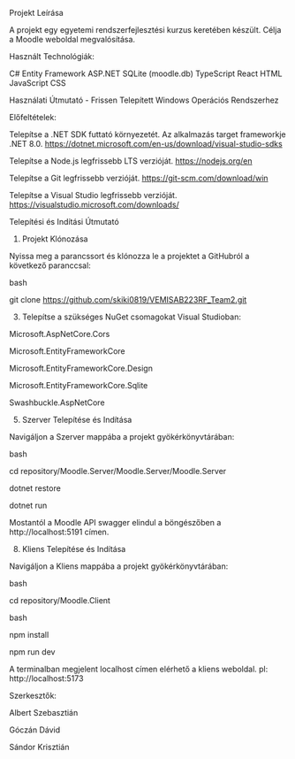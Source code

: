 Projekt Leírása

A projekt egy egyetemi rendszerfejlesztési kurzus keretében készült. Célja a Moodle weboldal megvalósítása.


Használt Technológiák:

C# 
Entity Framework
ASP.NET
SQLite (moodle.db)
TypeScript
React
HTML
JavaScript
CSS



Használati Útmutató - Frissen Telepített Windows Operációs Rendszerhez

Előfeltételek:

Telepítse a .NET SDK futtató környezetét. Az alkalmazás target frameworkje .NET 8.0. https://dotnet.microsoft.com/en-us/download/visual-studio-sdks

Telepítse a Node.js legfrissebb LTS verzióját. https://nodejs.org/en

Telepítse a Git legfrissebb verzióját. https://git-scm.com/download/win

Telepítse a Visual Studio legfrissebb verzióját. https://visualstudio.microsoft.com/downloads/



Telepítési és Indítási Útmutató
1. Projekt Klónozása

Nyissa meg a parancssort és klónozza le a projektet a GitHubról a következő paranccsal:

bash

git clone https://github.com/skiki0819/VEMISAB223RF_Team2.git

3. Telepítse a szükséges NuGet csomagokat Visual Studioban:

Microsoft.AspNetCore.Cors

Microsoft.EntityFrameworkCore

Microsoft.EntityFrameworkCore.Design

Microsoft.EntityFrameworkCore.Sqlite

Swashbuckle.AspNetCore


5. Szerver Telepítése és Indítása

Navigáljon a Szerver mappába a projekt gyökérkönyvtárában:

bash

cd repository/Moodle.Server/Moodle.Server/Moodle.Server

dotnet restore

dotnet run

Mostantól a Moodle API swagger elindul a böngészőben a http://localhost:5191 címen.



8. Kliens Telepítése és Indítása

Navigáljon a Kliens mappába a projekt gyökérkönyvtárában:

bash

cd repository/Moodle.Client

bash

npm install

npm run dev

A terminalban megjelent localhost címen elérhető a kliens weboldal. pl: http://localhost:5173




Szerkesztők:

Albert Szebasztián

Góczán Dávid

Sándor Krisztián






